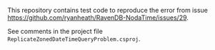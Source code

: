 This repository contains test code to reproduce the error from issue https://github.com/ryanheath/RavenDB-NodaTime/issues/29.

See comments in the project file `ReplicateZonedDateTimeQueryProblem.csproj`.
